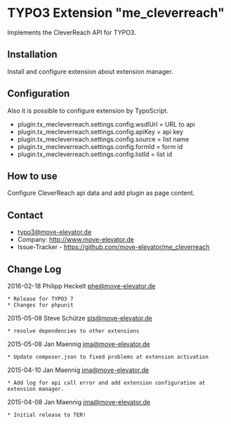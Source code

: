 # TYPO3 Extension "me_cleverreach"

Implements the CleverReach API for TYPO3.

## Installation

Install and configure extension about extension manager.

## Configuration

Also it is possible to configure extension by TypoScript.

* plugin.tx_mecleverreach.settings.config.wsdlUrl = URL to api
* plugin.tx_mecleverreach.settings.config.apiKey = api key
* plugin.tx_mecleverreach.settings.config.source = list name
* plugin.tx_mecleverreach.settings.config.formId = form id
* plugin.tx_mecleverreach.settings.config.listId = list id

## How to use

Configure CleverReach api data and add plugin as page content.

## Contact

* typo3@move-elevator.de
* Company: http://www.move-elevator.de
* Issue-Tracker - https://github.com/move-elevator/me_cleverreach

## Change Log

2016-02-18  Philipp Heckelt  <phe@move-elevator.de>

    * Release for TYPO3 7
    * Changes for phpunit

2015-05-08  Steve Schütze <sts@move-elevator.de>

	* resolve dependencies to other extensions

2015-05-08  Jan Maennig  <jma@move-elevator.de>

	* Update composer.json to fixed problems at extension activation

2015-04-10  Jan Maennig  <jma@move-elevator.de>

	* Add log for api call error and add extension configuration at extension manager.

2015-04-08  Jan Maennig  <jma@move-elevator.de>

	* Initial release to TER!